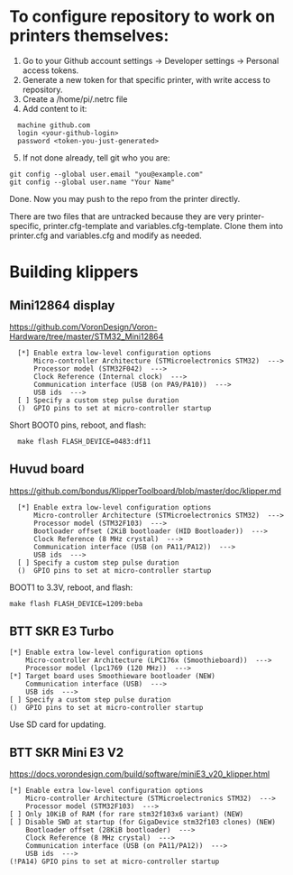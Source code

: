 # To configure repository to work on printers themselves:

1. Go to your Github account settings -> Developer settings -> Personal access tokens.
2. Generate a new token for that specific printer, with write access to repository.
3. Create a /home/pi/.netrc file
4. Add content to it:
```
  machine github.com
  login <your-github-login>
  password <token-you-just-generated>
```
5. If not done already, tell git who you are:
```
git config --global user.email "you@example.com"
git config --global user.name "Your Name"
```

Done. Now you may push to the repo from the printer directly.

There are two files that are untracked because they are very printer-specific, printer.cfg-template and variables.cfg-template. Clone them into printer.cfg and variables.cfg and modify as needed.

# Building klippers
## Mini12864 display

https://github.com/VoronDesign/Voron-Hardware/tree/master/STM32_Mini12864
```
  [*] Enable extra low-level configuration options
      Micro-controller Architecture (STMicroelectronics STM32)  --->
      Processor model (STM32F042)  --->
      Clock Reference (Internal clock)  --->
      Communication interface (USB (on PA9/PA10))  --->
      USB ids  --->
  [ ] Specify a custom step pulse duration
  ()  GPIO pins to set at micro-controller startup
```

Short BOOT0 pins, reboot, and flash:
```
  make flash FLASH_DEVICE=0483:df11
```

## Huvud board

https://github.com/bondus/KlipperToolboard/blob/master/doc/klipper.md

```
  [*] Enable extra low-level configuration options
      Micro-controller Architecture (STMicroelectronics STM32)  --->
      Processor model (STM32F103)  --->
      Bootloader offset (2KiB bootloader (HID Bootloader))  --->
      Clock Reference (8 MHz crystal)  --->
      Communication interface (USB (on PA11/PA12))  --->
      USB ids  --->
  [ ] Specify a custom step pulse duration
  ()  GPIO pins to set at micro-controller startup
```

BOOT1 to 3.3V, reboot, and flash:

```
make flash FLASH_DEVICE=1209:beba
```

## BTT SKR E3 Turbo
```
[*] Enable extra low-level configuration options
    Micro-controller Architecture (LPC176x (Smoothieboard))  --->
    Processor model (lpc1769 (120 MHz))  --->
[*] Target board uses Smoothieware bootloader (NEW)
    Communication interface (USB)  --->
    USB ids  --->
[ ] Specify a custom step pulse duration
()  GPIO pins to set at micro-controller startup
```
Use SD card for updating.

## BTT SKR Mini E3 V2

https://docs.vorondesign.com/build/software/miniE3_v20_klipper.html

```
[*] Enable extra low-level configuration options
    Micro-controller Architecture (STMicroelectronics STM32)  --->
    Processor model (STM32F103)  --->
[ ] Only 10KiB of RAM (for rare stm32f103x6 variant) (NEW)
[ ] Disable SWD at startup (for GigaDevice stm32f103 clones) (NEW)
    Bootloader offset (28KiB bootloader)  --->
    Clock Reference (8 MHz crystal)  --->
    Communication interface (USB (on PA11/PA12))  --->
    USB ids  --->
(!PA14) GPIO pins to set at micro-controller startup
```
